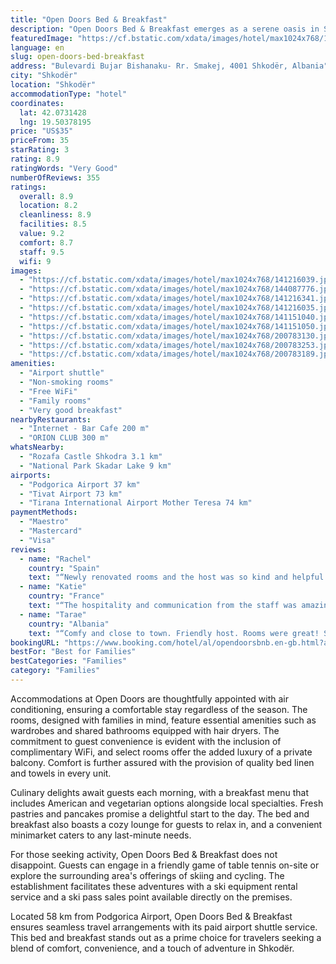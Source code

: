 ```yaml
---
title: "Open Doors Bed & Breakfast"
description: "Open Doors Bed & Breakfast emerges as a serene oasis in Shkodër, located a mere 49 km from the bustling Port of Bar."
featuredImage: "https://cf.bstatic.com/xdata/images/hotel/max1024x768/141216039.jpg?k=5a06b808d87933e869afa07eb6eedfdc198ab3e59db5116ba9df04292f7918da&o=&hp=1"
language: en
slug: open-doors-bed-breakfast
address: "Bulevardi Bujar Bishanaku- Rr. Smakej, 4001 Shkodër, Albania"
city: "Shkodër"
location: "Shkodër"
accommodationType: "hotel"
coordinates:
  lat: 42.0731428
  lng: 19.50378195
price: "US$35"
priceFrom: 35
starRating: 3
rating: 8.9
ratingWords: "Very Good"
numberOfReviews: 355
ratings:
  overall: 8.9
  location: 8.2
  cleanliness: 8.9
  facilities: 8.5
  value: 9.2
  comfort: 8.7
  staff: 9.5
  wifi: 9
images:
  - "https://cf.bstatic.com/xdata/images/hotel/max1024x768/141216039.jpg?k=5a06b808d87933e869afa07eb6eedfdc198ab3e59db5116ba9df04292f7918da&o=&hp=1"
  - "https://cf.bstatic.com/xdata/images/hotel/max1024x768/144087776.jpg?k=d155ea9d5da40b670c261b4cd905ce35f697b34d8a88c03174d1e35d095b4c29&o=&hp=1"
  - "https://cf.bstatic.com/xdata/images/hotel/max1024x768/141216341.jpg?k=327d97212419101c0990cce7c9859c51d9a7a95b98cd81565a4e2cb9aac4f349&o=&hp=1"
  - "https://cf.bstatic.com/xdata/images/hotel/max1024x768/141216035.jpg?k=46176c1b5d2125dc0c65c18fdaf6190ff1fd4d2ad5a40ff45d894ac703f80f61&o=&hp=1"
  - "https://cf.bstatic.com/xdata/images/hotel/max1024x768/141151040.jpg?k=37db9502199d2fd961ce092907f0e9c4969c7a0147df3ab4b3dbba5c864fd5a8&o=&hp=1"
  - "https://cf.bstatic.com/xdata/images/hotel/max1024x768/141151050.jpg?k=3281a1b0138740b9859012831bb5c92b669f13ab560391049453dd0b0f04b4f4&o=&hp=1"
  - "https://cf.bstatic.com/xdata/images/hotel/max1024x768/200783130.jpg?k=c3472015458a3e8076cb077a9a195818d915a3467dec4fd0e4c441f44687bc24&o=&hp=1"
  - "https://cf.bstatic.com/xdata/images/hotel/max1024x768/200783253.jpg?k=36611e6a79f3fec9d88774a51fbeebedf83d9e97a5258f16f4a3e01c3ae7e02f&o=&hp=1"
  - "https://cf.bstatic.com/xdata/images/hotel/max1024x768/200783189.jpg?k=e0d34387f415b2093440cee360bc1d57ab6744872c81d0489f70f00128825e9b&o=&hp=1"
amenities:
  - "Airport shuttle"
  - "Non-smoking rooms"
  - "Free WiFi"
  - "Family rooms"
  - "Very good breakfast"
nearbyRestaurants:
  - "Internet - Bar Cafe 200 m"
  - "ORION CLUB 300 m"
whatsNearby:
  - "Rozafa Castle Shkodra 3.1 km"
  - "National Park Skadar Lake 9 km"
airports:
  - "Podgorica Airport 37 km"
  - "Tivat Airport 73 km"
  - "Tirana International Airport Mother Teresa 74 km"
paymentMethods:
  - "Maestro"
  - "Mastercard"
  - "Visa"
reviews:
  - name: "Rachel"
    country: "Spain"
    text: "“Newly renovated rooms and the host was so kind and helpful. A little walk there but worth it for the low price.”"
  - name: "Katie"
    country: "France"
    text: "“The hospitality and communication from the staff was amazing, the lady there is doing such a Great job! Everything was clean and the pancake for breakfast was lovely. Overall for the price is a great deal, with easy walking distance to the center...”"
  - name: "Tarae"
    country: "Albania"
    text: "“Comfy and close to town. Friendly host. Rooms were great! Super clean place. Breakfast was nice. Has a nice yard in the back and secure spot to leave my bike 🚲.”"
bookingURL: "https://www.booking.com/hotel/al/opendoorsbnb.en-gb.html?aid=8035640"
bestFor: "Best for Families"
bestCategories: "Families"
category: "Families"
---
```


Accommodations at Open Doors are thoughtfully appointed with air conditioning, ensuring a comfortable stay regardless of the season. The rooms, designed with families in mind, feature essential amenities such as wardrobes and shared bathrooms equipped with hair dryers. The commitment to guest convenience is evident with the inclusion of complimentary WiFi, and select rooms offer the added luxury of a private balcony. Comfort is further assured with the provision of quality bed linen and towels in every unit.

Culinary delights await guests each morning, with a breakfast menu that includes American and vegetarian options alongside local specialties. Fresh pastries and pancakes promise a delightful start to the day. The bed and breakfast also boasts a cozy lounge for guests to relax in, and a convenient minimarket caters to any last-minute needs.

For those seeking activity, Open Doors Bed & Breakfast does not disappoint. Guests can engage in a friendly game of table tennis on-site or explore the surrounding area's offerings of skiing and cycling. The establishment facilitates these adventures with a ski equipment rental service and a ski pass sales point available directly on the premises.

Located 58 km from Podgorica Airport, Open Doors Bed & Breakfast ensures seamless travel arrangements with its paid airport shuttle service. This bed and breakfast stands out as a prime choice for travelers seeking a blend of comfort, convenience, and a touch of adventure in Shkodër.